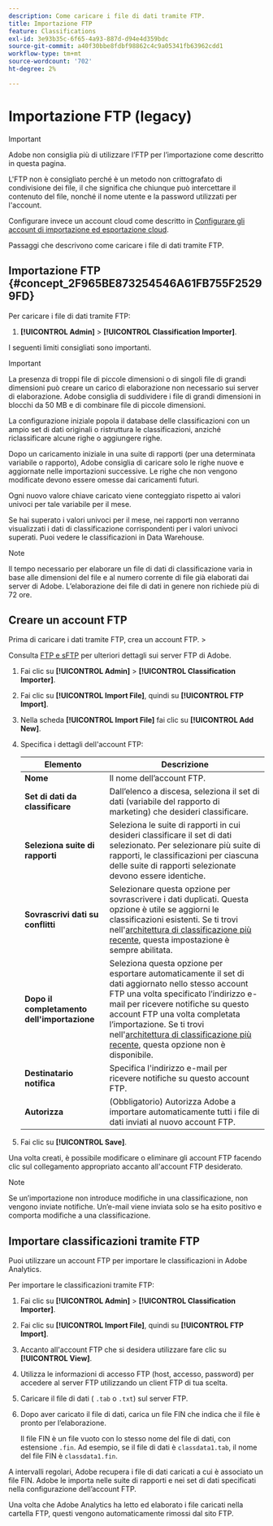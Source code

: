 ```yaml
---
description: Come caricare i file di dati tramite FTP.
title: Importazione FTP
feature: Classifications
exl-id: 3e93b35c-6f65-4a93-887d-d94e4d359bdc
source-git-commit: a40f30bbe8fdbf98862c4c9a05341fb63962cdd1
workflow-type: tm+mt
source-wordcount: '702'
ht-degree: 2%

---
```


# Importazione FTP (legacy)

>[!IMPORTANT]
>
>Adobe non consiglia più di utilizzare l’FTP per l’importazione come descritto in questa pagina.
>
>L&#39;FTP non è consigliato perché è un metodo non crittografato di condivisione dei file, il che significa che chiunque può intercettare il contenuto del file, nonché il nome utente e la password utilizzati per l&#39;account.
>
>Configurare invece un account cloud come descritto in [Configurare gli account di importazione ed esportazione cloud](/help/components/locations/configure-import-accounts.md).

Passaggi che descrivono come caricare i file di dati tramite FTP.

## Importazione FTP {#concept_2F965BE873254546A61FB755F25299FD}

Per caricare i file di dati tramite FTP:

1. **[!UICONTROL Admin]** > **[!UICONTROL Classification Importer]**.

I seguenti limiti consigliati sono importanti.

>[!IMPORTANT]
>
>La presenza di troppi file di piccole dimensioni o di singoli file di grandi dimensioni può creare un carico di elaborazione non necessario sui server di elaborazione. Adobe consiglia di suddividere i file di grandi dimensioni in blocchi da 50 MB e di combinare file di piccole dimensioni.

La configurazione iniziale popola il database delle classificazioni con un ampio set di dati originali o ristruttura le classificazioni, anziché riclassificare alcune righe o aggiungere righe.

Dopo un caricamento iniziale in una suite di rapporti (per una determinata variabile o rapporto), Adobe consiglia di caricare solo le righe nuove e aggiornate nelle importazioni successive. Le righe che non vengono modificate devono essere omesse dai caricamenti futuri.

Ogni nuovo valore chiave caricato viene conteggiato rispetto ai valori univoci per tale variabile per il mese.

Se hai superato i valori univoci per il mese, nei rapporti non verranno visualizzati i dati di classificazione corrispondenti per i valori univoci superati. Puoi vedere le classificazioni in Data Warehouse.

>[!NOTE]
>
>Il tempo necessario per elaborare un file di dati di classificazione varia in base alle dimensioni del file e al numero corrente di file già elaborati dai server di Adobe. L’elaborazione dei file di dati in genere non richiede più di 72 ore.

## Creare un account FTP

Prima di caricare i dati tramite FTP, crea un account FTP. >

Consulta [FTP e sFTP](/help/export/ftp-and-sftp/ftp-overview.md) per ulteriori dettagli sui server FTP di Adobe.

1. Fai clic su **[!UICONTROL Admin]** > **[!UICONTROL Classification Importer]**.
1. Fai clic su **[!UICONTROL Import File]**, quindi su **[!UICONTROL FTP Import]**.
1. Nella scheda **[!UICONTROL Import File]** fai clic su **[!UICONTROL Add New]**.
1. Specifica i dettagli dell&#39;account FTP:

   | Elemento | Descrizione |
   |---|---|
   | **Nome** | Il nome dell’account FTP. |
   | **Set di dati da classificare** | Dall’elenco a discesa, seleziona il set di dati (variabile del rapporto di marketing) che desideri classificare. |
   | **Seleziona suite di rapporti** | Seleziona le suite di rapporti in cui desideri classificare il set di dati selezionato. Per selezionare più suite di rapporti, le classificazioni per ciascuna delle suite di rapporti selezionate devono essere identiche. |
   | **Sovrascrivi dati su conflitti** | Selezionare questa opzione per sovrascrivere i dati duplicati. Questa opzione è utile se aggiorni le classificazioni esistenti. Se ti trovi nell&#39;[architettura di classificazione più recente](../sets/overview.md), questa impostazione è sempre abilitata. |
   | **Dopo il completamento dell&#39;importazione** | Seleziona questa opzione per esportare automaticamente il set di dati aggiornato nello stesso account FTP una volta specificato l’indirizzo e-mail per ricevere notifiche su questo account FTP una volta completata l’importazione. Se ti trovi nell&#39;[architettura di classificazione più recente](../sets/overview.md), questa opzione non è disponibile. |
   | **Destinatario notifica** | Specifica l&#39;indirizzo e-mail per ricevere notifiche su questo account FTP. |
   | **Autorizza** | (Obbligatorio) Autorizza Adobe a importare automaticamente tutti i file di dati inviati al nuovo account FTP. |

1. Fai clic su **[!UICONTROL Save]**.

Una volta creati, è possibile modificare o eliminare gli account FTP facendo clic sul collegamento appropriato accanto all&#39;account FTP desiderato.

>[!NOTE]
>
>Se un’importazione non introduce modifiche in una classificazione, non vengono inviate notifiche. Un’e-mail viene inviata solo se ha esito positivo e comporta modifiche a una classificazione.

## Importare classificazioni tramite FTP

Puoi utilizzare un account FTP per importare le classificazioni in Adobe Analytics.

Per importare le classificazioni tramite FTP:

1. Fai clic su **[!UICONTROL Admin]** > **[!UICONTROL Classification Importer]**.
1. Fai clic su **[!UICONTROL Import File]**, quindi su **[!UICONTROL FTP Import]**.
1. Accanto all&#39;account FTP che si desidera utilizzare fare clic su **[!UICONTROL View]**.
1. Utilizza le informazioni di accesso FTP (host, accesso, password) per accedere al server FTP utilizzando un client FTP di tua scelta.
1. Caricare il file di dati ( `.tab` o `.txt`) sul server FTP.
1. Dopo aver caricato il file di dati, carica un file FIN che indica che il file è pronto per l’elaborazione.

   Il file FIN è un file vuoto con lo stesso nome del file di dati, con estensione `.fin`. Ad esempio, se il file di dati è `classdata1.tab`, il nome del file FIN è `classdata1.fin`.

A intervalli regolari, Adobe recupera i file di dati caricati a cui è associato un file FIN. Adobe le importa nelle suite di rapporti e nei set di dati specificati nella configurazione dell’account FTP.

Una volta che Adobe Analytics ha letto ed elaborato i file caricati nella cartella FTP, questi vengono automaticamente rimossi dal sito FTP.
